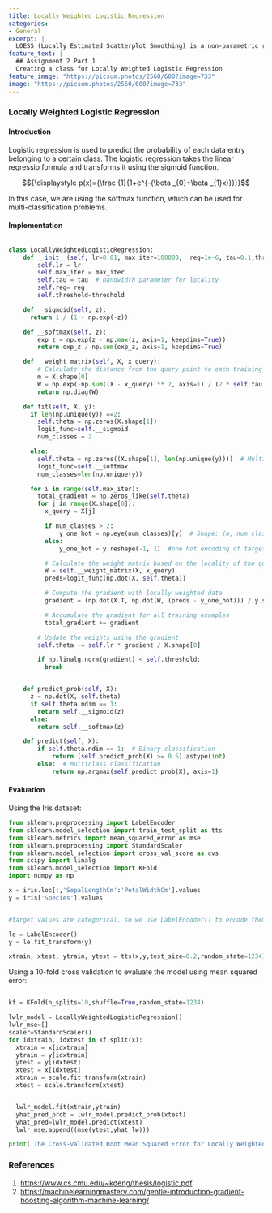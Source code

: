 ```yaml
---
title: Locally Weighted Logistic Regression
categories:
- General
excerpt: |
  LOESS (Locally Estimated Scatterplot Smoothing) is a non-parametric regression technique used to fit a smooth curve through a set of data points.
feature_text: |
  ## Assignment 2 Part 1
  Creating a class for Locally Weighted Logistic Regression
feature_image: "https://picsum.photos/2560/600?image=733"
image: "https://picsum.photos/2560/600?image=733"
---
```

### Locally Weighted Logistic Regression

#### Introduction
Logistic regression is used to predict the probability of each data entry belonging to a certain class. The logistic regression takes the linear regressio formula and transforms it using the sigmoid function. 

$${\displaystyle p(x)={\frac {1}{1+e^{-(\beta _{0}+\beta _{1}x)}}}}$$

In this case, we are using the softmax function, which can be used for multi-classification problems.


#### Implementation

```python

class LocallyWeightedLogisticRegression:
    def __init__(self, lr=0.01, max_iter=100000,  reg=1e-6, tau=0.1,threshold=1e-6):
        self.lr = lr
        self.max_iter = max_iter
        self.tau = tau  # bandwidth parameter for locality
        self.reg= reg
        self.threshold=threshold

    def __sigmoid(self, z):
      return 1 / (1 + np.exp(-z))

    def __softmax(self, z):
        exp_z = np.exp(z - np.max(z, axis=1, keepdims=True))  
        return exp_z / np.sum(exp_z, axis=1, keepdims=True)

    def __weight_matrix(self, X, x_query):
        # Calculate the distance from the query point to each training point and use Gaussian weighting
        m = X.shape[0]
        W = np.exp(-np.sum((X - x_query) ** 2, axis=1) / (2 * self.tau ** 2))
        return np.diag(W)

    def fit(self, X, y):
      if len(np.unique(y)) ==2:
        self.theta = np.zeros(X.shape[1])
        logit_func=self.__sigmoid
        num_classes = 2

      else:
        self.theta = np.zeros((X.shape[1], len(np.unique(y))))  # Multiclass (K classes)
        logit_func=self.__softmax
        num_classes=len(np.unique(y))

      for i in range(self.max_iter):
        total_gradient = np.zeros_like(self.theta)
        for j in range(X.shape[0]):
          x_query = X[j]

          if num_classes > 2:
              y_one_hot = np.eye(num_classes)[y]  # Shape: (m, num_classes)
          else:
              y_one_hot = y.reshape(-1, 1)  #one hot encoding of target var

          # Calculate the weight matrix based on the locality of the query point
          W = self.__weight_matrix(X, x_query)
          preds=logit_func(np.dot(X, self.theta))

          # Compute the gradient with locally weighted data
          gradient = (np.dot(X.T, np.dot(W, (preds - y_one_hot))) / y.shape[0]) + self.reg * self.theta

          # Accumulate the gradient for all training examples
          total_gradient += gradient

        # Update the weights using the gradient
        self.theta -= self.lr * gradient / X.shape[0]

        if np.linalg.norm(gradient) < self.threshold:
          break


    def predict_prob(self, X):
      z = np.dot(X, self.theta)
      if self.theta.ndim == 1:
        return self.__sigmoid(z)
      else:
        return self.__softmax(z)

    def predict(self, X):
        if self.theta.ndim == 1:  # Binary classification
            return (self.predict_prob(X) >= 0.5).astype(int)
        else:  # Multiclass classification
            return np.argmax(self.predict_prob(X), axis=1)

```

#### Evaluation
Using the Iris dataset:


```python
from sklearn.preprocessing import LabelEncoder
from sklearn.model_selection import train_test_split as tts
from sklearn.metrics import mean_squared_error as mse
from sklearn.preprocessing import StandardScaler
from sklearn.model_selection import cross_val_score as cvs
from scipy import linalg
from sklearn.model_selection import KFold
import numpy as np

x = iris.loc[:,'SepalLengthCm':'PetalWidthCm'].values
y = iris['Species'].values


#target values are categorical, so we use LabelEncoder() to encode them into integers

le = LabelEncoder() 
y = le.fit_transform(y)

xtrain, xtest, ytrain, ytest = tts(x,y,test_size=0.2,random_state=1234)
```

Using a 10-fold cross validation to evaluate the model using mean squared error:

```python

kf = KFold(n_splits=10,shuffle=True,random_state=1234)

lwlr_model = LocallyWeightedLogisticRegression()
lwlr_mse=[]
scaler=StandardScaler()
for idxtrain, idxtest in kf.split(x):
  xtrain = x[idxtrain]
  ytrain = y[idxtrain]
  ytest = y[idxtest]
  xtest = x[idxtest]
  xtrain = scale.fit_transform(xtrain)
  xtest = scale.transform(xtest)


  lwlr_model.fit(xtrain,ytrain)
  yhat_pred_prob = lwlr_model.predict_prob(xtest)
  yhat_pred=lwlr_model.predict(xtest)
  lwlr_mse.append((mse(ytest,yhat_lw)))

print('The Cross-validated Root Mean Squared Error for Locally Weighted Regression is : '+str(np.mean(lwlr_mse)))
```


### References
1. <https://www.cs.cmu.edu/~kdeng/thesis/logistic.pdf>
2. <https://machinelearningmastery.com/gentle-introduction-gradient-boosting-algorithm-machine-learning/>


